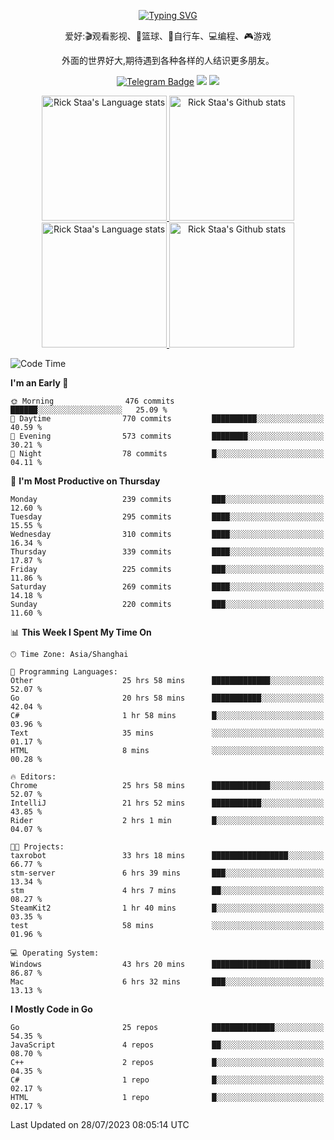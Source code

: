 <div align="center"> 

[![Typing SVG](https://readme-typing-svg.herokuapp.com?size=25&duration=2500&color=eeeeee&vCenter=true&width=200&height=40&lines=Hi+there+%F0%9F%91%8B%F0%9F%8F%BB;I'm+DanBai)](https://git.io/typing-svg)

爱好:🎬观看影视、🏀篮球、🚴自行车、💻编程、🎮游戏

外面的世界好大,期待遇到各种各样的人结识更多朋友。

[![Telegram Badge](https://img.shields.io/badge/-Telegram-blue?style=flat&logo=Telegram&logoColor=white)](https://t.me/danbai9420) 
[![](https://img.shields.io/badge/-Blog-brightgreen?style=flat&logo=Blogger&logoColor=white)](https://p00q.cn)
[![](https://img.shields.io/badge/-Email-red?style=flat&logo=Mail.Ru&logoColor=white)](mailto:danbai@88.com)
</div>

<!-- Light Mode -->
<div align="center"> 
<a href="https://github.com/anuraghazra/github-readme-stats#gh-light-mode-only">
<img height=200 src="https://github-readme-stats.vercel.app/api/top-langs/?username=danbai225&layout=compact&langs_count=10&hide_border=1&role=OWNER,COLLABORATOR#gh-light-mode-only" alt="Rick Staa's Language stats" />
</a>
<a href="https://github.com/anuraghazra/github-readme-stats#gh-light-mode-only">
<img height=200 src="https://github-readme-stats.vercel.app/api?username=danbai225&show_icons=true&count_private=true&line_height=28&hide_border=1&include_all_commits=true&card_width=450&role=OWNER,COLLABORATOR&exclude_repo=github-readme-stats#gh-light-mode-only" alt="Rick Staa's Github stats" />
</a>
</div>

<!-- Dark Mode -->
<div align="center"> 
<a href="https://github.com/anuraghazra/github-readme-stats#gh-dark-mode-only">
<img height=200 src="https://github-readme-stats.vercel.app/api/top-langs/?username=danbai225&layout=compact&langs_count=10&hide_border=1&role=OWNER,COLLABORATOR&theme=github_dark#gh-dark-mode-only" alt="Rick Staa's Language stats" />
</a>
<a href="https://github.com/anuraghazra/github-readme-stats#gh-dark-mode-only">
<img height=200 src="https://github-readme-stats.vercel.app/api?username=danbai225&show_icons=true&count_private=true&line_height=28&hide_border=1&include_all_commits=true&card_width=450&role=OWNER,COLLABORATOR&exclude_repo=github-readme-stats&theme=github_dark#gh-dark-mode-only" alt="Rick Staa's Github stats" />
</a>
</div>

<!--START_SECTION:waka-->
![Code Time](http://img.shields.io/badge/Code%20Time-720%20hrs%2021%20mins-blue)

**I'm an Early 🐤** 

```text
🌞 Morning                476 commits         ██████░░░░░░░░░░░░░░░░░░░   25.09 % 
🌆 Daytime                770 commits         ██████████░░░░░░░░░░░░░░░   40.59 % 
🌃 Evening                573 commits         ████████░░░░░░░░░░░░░░░░░   30.21 % 
🌙 Night                  78 commits          █░░░░░░░░░░░░░░░░░░░░░░░░   04.11 % 
```
📅 **I'm Most Productive on Thursday** 

```text
Monday                   239 commits         ███░░░░░░░░░░░░░░░░░░░░░░   12.60 % 
Tuesday                  295 commits         ████░░░░░░░░░░░░░░░░░░░░░   15.55 % 
Wednesday                310 commits         ████░░░░░░░░░░░░░░░░░░░░░   16.34 % 
Thursday                 339 commits         ████░░░░░░░░░░░░░░░░░░░░░   17.87 % 
Friday                   225 commits         ███░░░░░░░░░░░░░░░░░░░░░░   11.86 % 
Saturday                 269 commits         ████░░░░░░░░░░░░░░░░░░░░░   14.18 % 
Sunday                   220 commits         ███░░░░░░░░░░░░░░░░░░░░░░   11.60 % 
```


📊 **This Week I Spent My Time On** 

```text
🕑︎ Time Zone: Asia/Shanghai

💬 Programming Languages: 
Other                    25 hrs 58 mins      █████████████░░░░░░░░░░░░   52.07 % 
Go                       20 hrs 58 mins      ███████████░░░░░░░░░░░░░░   42.04 % 
C#                       1 hr 58 mins        █░░░░░░░░░░░░░░░░░░░░░░░░   03.96 % 
Text                     35 mins             ░░░░░░░░░░░░░░░░░░░░░░░░░   01.17 % 
HTML                     8 mins              ░░░░░░░░░░░░░░░░░░░░░░░░░   00.28 % 

🔥 Editors: 
Chrome                   25 hrs 58 mins      █████████████░░░░░░░░░░░░   52.07 % 
IntelliJ                 21 hrs 52 mins      ███████████░░░░░░░░░░░░░░   43.85 % 
Rider                    2 hrs 1 min         █░░░░░░░░░░░░░░░░░░░░░░░░   04.07 % 

🐱‍💻 Projects: 
taxrobot                 33 hrs 18 mins      █████████████████░░░░░░░░   66.77 % 
stm-server               6 hrs 39 mins       ███░░░░░░░░░░░░░░░░░░░░░░   13.34 % 
stm                      4 hrs 7 mins        ██░░░░░░░░░░░░░░░░░░░░░░░   08.27 % 
SteamKit2                1 hr 40 mins        █░░░░░░░░░░░░░░░░░░░░░░░░   03.35 % 
test                     58 mins             ░░░░░░░░░░░░░░░░░░░░░░░░░   01.96 % 

💻 Operating System: 
Windows                  43 hrs 20 mins      ██████████████████████░░░   86.87 % 
Mac                      6 hrs 32 mins       ███░░░░░░░░░░░░░░░░░░░░░░   13.13 % 
```

**I Mostly Code in Go** 

```text
Go                       25 repos            ██████████████░░░░░░░░░░░   54.35 % 
JavaScript               4 repos             ██░░░░░░░░░░░░░░░░░░░░░░░   08.70 % 
C++                      2 repos             █░░░░░░░░░░░░░░░░░░░░░░░░   04.35 % 
C#                       1 repo              █░░░░░░░░░░░░░░░░░░░░░░░░   02.17 % 
HTML                     1 repo              █░░░░░░░░░░░░░░░░░░░░░░░░   02.17 % 
```




 Last Updated on 28/07/2023 08:05:14 UTC
<!--END_SECTION:waka-->
